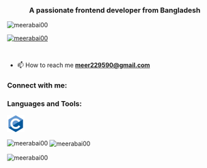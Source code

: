 <h3 align="center">A passionate frontend developer from Bangladesh</h3>

<p align="left"> <img src="https://komarev.com/ghpvc/?username=meerabai00&label=Profile%20views&color=0e75b6&style=flat" alt="meerabai00" /> </p>

<p align="left"> <a href="https://github.com/ryo-ma/github-profile-trophy"><img src="https://github-profile-trophy.vercel.app/?username=meerabai00" alt="meerabai00" /></a> </p>

<p align="left"> <a href="https://twitter.com/" target="blank"><img src="https://img.shields.io/twitter/follow/?logo=twitter&style=for-the-badge" alt="" /></a> </p>

- 📫 How to reach me **meer229590@gmail.com**

<h3 align="left">Connect with me:</h3>
<p align="left">
</p>

<h3 align="left">Languages and Tools:</h3>
<p align="left"> <a href="https://www.cprogramming.com/" target="_blank" rel="noreferrer"> <img src="https://raw.githubusercontent.com/devicons/devicon/master/icons/c/c-original.svg" alt="c" width="40" height="40"/> </a> </p>

<p><img align="left" src="https://github-readme-stats.vercel.app/api/top-langs?username=meerabai00&show_icons=true&locale=en&layout=compact" alt="meerabai00" /></p>

<p>&nbsp;<img align="center" src="https://github-readme-stats.vercel.app/api?username=meerabai00&show_icons=true&locale=en" alt="meerabai00" /></p>

<p><img align="center" src="https://github-readme-streak-stats.herokuapp.com/?user=meerabai00&" alt="meerabai00" /></p>

